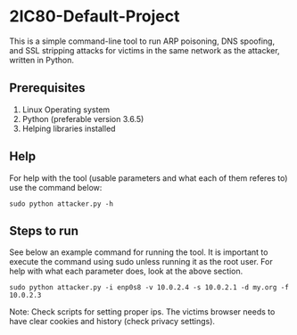# 2IC80-Default-Project

This is a simple command-line tool to run ARP poisoning, DNS spoofing, and SSL stripping attacks for victims in the same network as the attacker, written in Python.

## Prerequisites
1. Linux Operating system
2. Python (preferable version 3.6.5)
3. Helping libraries installed

## Help
For help with the tool (usable parameters and what each of them referes to) use the command below:
```
sudo python attacker.py -h
```

## Steps to run
See below an example command for running the tool. It is important to execute the command using sudo unless running it as the root user. For help with what each parameter does, look at the above section.
```
sudo python attacker.py -i enp0s8 -v 10.0.2.4 -s 10.0.2.1 -d my.org -f 10.0.2.3
```
Note: Check scripts for setting proper ips. The victims browser needs to have clear cookies and history (check privacy settings).
